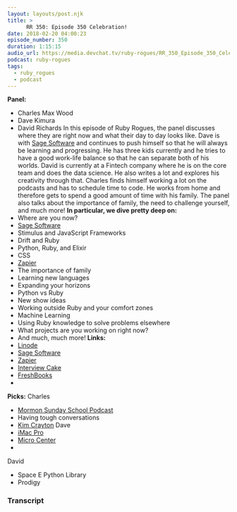 ```yaml
---
layout: layouts/post.njk
title: >
      RR 350: Episode 350 Celebration!
date: 2018-02-20 04:00:23
episode_number: 350
duration: 1:15:15
audio_url: https://media.devchat.tv/ruby-rogues/RR_350_Episode_350_Celebration!.mp3
podcast: ruby-rogues
tags: 
  - ruby_rogues
  - podcast
---
```


 **Panel:&nbsp;**
- Charles Max Wood
- Dave Kimura
- David Richards
In this episode of Ruby Rogues, the panel discusses where they are right now and what their day to day looks like. Dave is with [Sage Software](https://www.sage.com/en-us/) and continues to push himself so that he will always be learning and progressing. He has three kids currently and he tries to have a good work-life balance so that he can separate both of his worlds. David is currently at a Fintech company where he is on the core team and does the data science. He also writes a lot and explores his creativity through that. Charles finds himself working a lot on the podcasts and has to schedule time to code. He works from home and therefore gets to spend a good amount of time with his family. The panel also talks about the importance of family, the need to challenge yourself, and much more! **In particular, we dive pretty deep on:**
- Where are you now?
- [Sage Software](https://www.sage.com/en-us/)
- Stimulus and JavaScript Frameworks
- Drift and Ruby
- Python, Ruby, and Elixir
- CSS
- [Zapier](https://zapier.com/)
- The importance of family
- Learning new languages
- Expanding your horizons
- Python vs Ruby
- New show ideas
- Working outside Ruby and your comfort zones
- Machine Learning
- Using Ruby knowledge to solve problems elsewhere
- What projects are you working on right now?
- And much, much more!
**Links:&nbsp;**
- [Linode](https://promo.linode.com/rubyrogues/)
- [Sage Software](https://www.sage.com/en-us/)
- [Zapier](https://zapier.com/)
- [Interview Cake](https://www.interviewcake.com/)
- [FreshBooks](https://www.freshbooks.com/invoice?ref=11731&utm_source=pbm&utm_medium=affiliate-program&utm_influencer=419364&utm_campaign=podcast-influencers)
- 
**Picks:** Charles
- [Mormon Sunday School Podcast](https://itunes.apple.com/us/podcast/engaging-gospel-doctrine-mormon-sunday-school-lds/id542038988?mt=2)
- Having tough conversations
- [Kim Crayton](http://www.kimcrayton.com/about/)
Dave
- [iMac Pro](https://www.apple.com/imac-pro/)
- [Micro Center](http://www.microcenter.com/)
- 
David
- Space E Python Library
- Prodigy


### Transcript


